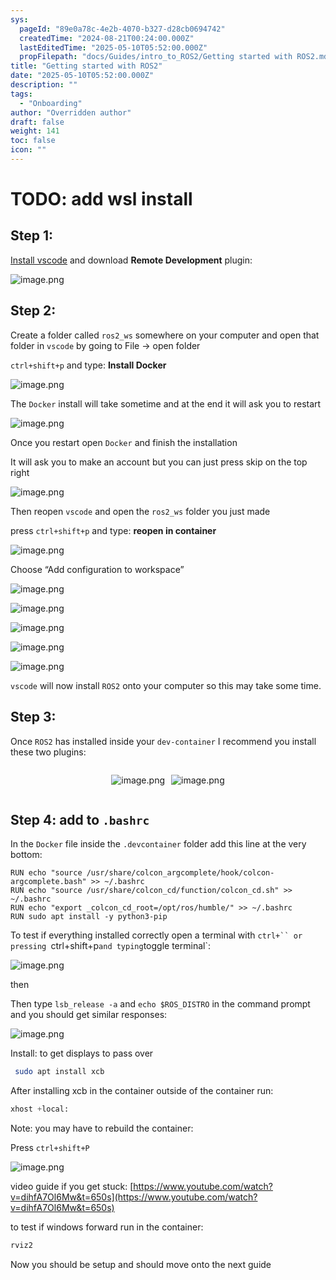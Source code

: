 ```yaml
---
sys:
  pageId: "89e0a78c-4e2b-4070-b327-d28cb0694742"
  createdTime: "2024-08-21T00:24:00.000Z"
  lastEditedTime: "2025-05-10T05:52:00.000Z"
  propFilepath: "docs/Guides/intro_to_ROS2/Getting started with ROS2.md"
title: "Getting started with ROS2"
date: "2025-05-10T05:52:00.000Z"
description: ""
tags:
  - "Onboarding"
author: "Overridden author"
draft: false
weight: 141
toc: false
icon: ""
---
```


# TODO: add wsl install

## Step 1:

[Install vscode](https://code.visualstudio.com/download) and download **Remote Development** plugin:

![image.png](https://prod-files-secure.s3.us-west-2.amazonaws.com/d518164a-d88e-44d1-a4ee-3adb3bd8bce0/efb52993-1881-4a40-b95e-6f020334f022/image.png?X-Amz-Algorithm=AWS4-HMAC-SHA256&X-Amz-Content-Sha256=UNSIGNED-PAYLOAD&X-Amz-Credential=ASIAZI2LB466U3ZTEAHA%2F20250520%2Fus-west-2%2Fs3%2Faws4_request&X-Amz-Date=20250520T132507Z&X-Amz-Expires=3600&X-Amz-Security-Token=IQoJb3JpZ2luX2VjEO3%2F%2F%2F%2F%2F%2F%2F%2F%2F%2FwEaCXVzLXdlc3QtMiJHMEUCIEwnNyc6yNnsHxL3PfDzXm2ojj95Bv3%2BFMqSUJgbY79JAiEAmhOzrgeuTOcEdCPasDoPof3FKEUCcP88%2FO%2BgK3Fr%2BpoqiAQIpv%2F%2F%2F%2F%2F%2F%2F%2F%2F%2FARAAGgw2Mzc0MjMxODM4MDUiDKZi68a8jKNYrjeGdSrcA4XngcAj9KynTHTQsmyEYcJBF%2F%2Fs6sOQ83pJp7ZunjYr0i0qak28VgGF4s91eAgD25twDc9Hu2l5HUmYKEbfJLTIzeX0I3%2FYOxet5xo95sYsGJYnVj3jLpWsstOrH%2B%2BYbhNZGMZhgSiAvOigC1sl1OAXudA9IG%2BnnLXhAUZRx8ONgjoJmttGgcNwPGJxl%2B1%2FcET58mqDo2qO47mgtFMAczPLvCzDCkg2bCuv0Fl2CrVFgJY0OnWBlnLqD5d04s6NZtqGqyzXjIcVQIzW%2FhWnvUixCwcKGFEbjFYrCqGzkHqNj5g%2B%2FgEPnQ8Qm9IR3rwRloOy0U5iNRGv6u2RVb61D0fPTz92zmYycO5ZseDN5n5tvRnkO%2FpMMoW9n%2FooEje%2F61%2Brk1E8miFQUDYOfuDBzWEApd7emOyRQHjLc0NILvpF0DOo0oL12EIHabRBqF7Ac4wWEhoPLRu0MFOwBN%2Bo5%2BaJliKD2Gros149zRJYtD6R3Y5V4VbmiqNSMeJN0xmjrW4ePHnM0CZvzcAxKw7iPS4oQc74R%2BBKYujjlESIMRrvAvn0roV5iICG09OlCfp4TIMsroc%2BtN5TQc92WobbZ%2BWtzmOdx7beg3Bj7bRKVJDXDPDFMwxSQhlpS6akMNnsscEGOqUBH%2FeBSK%2BhRXgU4zGqbEIqrrKSSR0S7745wo5PRL0WzBHltGUxZWVmE3QjSifSh2T094aqAZUKzjjY%2BpUVbiC%2Bw%2BqpyCYxJRfgDLt2fc97suJMPbeHF1sVfmEVtfrM1jnO2vZU9GDybKVFgSSdAbbvCWtWta%2FYjMsP1xdxqz%2FH1oXvJFNKiFXR00Qwcf4Vm8zPyuGRKHeMa%2FBR9%2FYCL%2BEsdLNizOY7&X-Amz-Signature=cc6911fce834e80a65fd835655a41922f4caab8f1d2eb18efe9400b7754e5618&X-Amz-SignedHeaders=host&x-id=GetObject)

## Step 2:

Create a folder called `ros2_ws` somewhere on your computer and open that folder in `vscode` by going to File → open folder 

`ctrl+shift+p` and type: **Install Docker**

![image.png](https://prod-files-secure.s3.us-west-2.amazonaws.com/d518164a-d88e-44d1-a4ee-3adb3bd8bce0/2269dc0e-1cd5-47ff-bceb-c04ad9b2eab0/image.png?X-Amz-Algorithm=AWS4-HMAC-SHA256&X-Amz-Content-Sha256=UNSIGNED-PAYLOAD&X-Amz-Credential=ASIAZI2LB466U3ZTEAHA%2F20250520%2Fus-west-2%2Fs3%2Faws4_request&X-Amz-Date=20250520T132507Z&X-Amz-Expires=3600&X-Amz-Security-Token=IQoJb3JpZ2luX2VjEO3%2F%2F%2F%2F%2F%2F%2F%2F%2F%2FwEaCXVzLXdlc3QtMiJHMEUCIEwnNyc6yNnsHxL3PfDzXm2ojj95Bv3%2BFMqSUJgbY79JAiEAmhOzrgeuTOcEdCPasDoPof3FKEUCcP88%2FO%2BgK3Fr%2BpoqiAQIpv%2F%2F%2F%2F%2F%2F%2F%2F%2F%2FARAAGgw2Mzc0MjMxODM4MDUiDKZi68a8jKNYrjeGdSrcA4XngcAj9KynTHTQsmyEYcJBF%2F%2Fs6sOQ83pJp7ZunjYr0i0qak28VgGF4s91eAgD25twDc9Hu2l5HUmYKEbfJLTIzeX0I3%2FYOxet5xo95sYsGJYnVj3jLpWsstOrH%2B%2BYbhNZGMZhgSiAvOigC1sl1OAXudA9IG%2BnnLXhAUZRx8ONgjoJmttGgcNwPGJxl%2B1%2FcET58mqDo2qO47mgtFMAczPLvCzDCkg2bCuv0Fl2CrVFgJY0OnWBlnLqD5d04s6NZtqGqyzXjIcVQIzW%2FhWnvUixCwcKGFEbjFYrCqGzkHqNj5g%2B%2FgEPnQ8Qm9IR3rwRloOy0U5iNRGv6u2RVb61D0fPTz92zmYycO5ZseDN5n5tvRnkO%2FpMMoW9n%2FooEje%2F61%2Brk1E8miFQUDYOfuDBzWEApd7emOyRQHjLc0NILvpF0DOo0oL12EIHabRBqF7Ac4wWEhoPLRu0MFOwBN%2Bo5%2BaJliKD2Gros149zRJYtD6R3Y5V4VbmiqNSMeJN0xmjrW4ePHnM0CZvzcAxKw7iPS4oQc74R%2BBKYujjlESIMRrvAvn0roV5iICG09OlCfp4TIMsroc%2BtN5TQc92WobbZ%2BWtzmOdx7beg3Bj7bRKVJDXDPDFMwxSQhlpS6akMNnsscEGOqUBH%2FeBSK%2BhRXgU4zGqbEIqrrKSSR0S7745wo5PRL0WzBHltGUxZWVmE3QjSifSh2T094aqAZUKzjjY%2BpUVbiC%2Bw%2BqpyCYxJRfgDLt2fc97suJMPbeHF1sVfmEVtfrM1jnO2vZU9GDybKVFgSSdAbbvCWtWta%2FYjMsP1xdxqz%2FH1oXvJFNKiFXR00Qwcf4Vm8zPyuGRKHeMa%2FBR9%2FYCL%2BEsdLNizOY7&X-Amz-Signature=40b1001d4ec25b1ea39383dcbefee9fbe4a19ab34d6fe406bda2fd376b4e868c&X-Amz-SignedHeaders=host&x-id=GetObject)

The `Docker` install will take sometime and at the end it will ask you to restart

![image.png](https://prod-files-secure.s3.us-west-2.amazonaws.com/d518164a-d88e-44d1-a4ee-3adb3bd8bce0/ed233f78-be33-4b1f-b89c-9c346c0e961e/image.png?X-Amz-Algorithm=AWS4-HMAC-SHA256&X-Amz-Content-Sha256=UNSIGNED-PAYLOAD&X-Amz-Credential=ASIAZI2LB466U3ZTEAHA%2F20250520%2Fus-west-2%2Fs3%2Faws4_request&X-Amz-Date=20250520T132508Z&X-Amz-Expires=3600&X-Amz-Security-Token=IQoJb3JpZ2luX2VjEO3%2F%2F%2F%2F%2F%2F%2F%2F%2F%2FwEaCXVzLXdlc3QtMiJHMEUCIEwnNyc6yNnsHxL3PfDzXm2ojj95Bv3%2BFMqSUJgbY79JAiEAmhOzrgeuTOcEdCPasDoPof3FKEUCcP88%2FO%2BgK3Fr%2BpoqiAQIpv%2F%2F%2F%2F%2F%2F%2F%2F%2F%2FARAAGgw2Mzc0MjMxODM4MDUiDKZi68a8jKNYrjeGdSrcA4XngcAj9KynTHTQsmyEYcJBF%2F%2Fs6sOQ83pJp7ZunjYr0i0qak28VgGF4s91eAgD25twDc9Hu2l5HUmYKEbfJLTIzeX0I3%2FYOxet5xo95sYsGJYnVj3jLpWsstOrH%2B%2BYbhNZGMZhgSiAvOigC1sl1OAXudA9IG%2BnnLXhAUZRx8ONgjoJmttGgcNwPGJxl%2B1%2FcET58mqDo2qO47mgtFMAczPLvCzDCkg2bCuv0Fl2CrVFgJY0OnWBlnLqD5d04s6NZtqGqyzXjIcVQIzW%2FhWnvUixCwcKGFEbjFYrCqGzkHqNj5g%2B%2FgEPnQ8Qm9IR3rwRloOy0U5iNRGv6u2RVb61D0fPTz92zmYycO5ZseDN5n5tvRnkO%2FpMMoW9n%2FooEje%2F61%2Brk1E8miFQUDYOfuDBzWEApd7emOyRQHjLc0NILvpF0DOo0oL12EIHabRBqF7Ac4wWEhoPLRu0MFOwBN%2Bo5%2BaJliKD2Gros149zRJYtD6R3Y5V4VbmiqNSMeJN0xmjrW4ePHnM0CZvzcAxKw7iPS4oQc74R%2BBKYujjlESIMRrvAvn0roV5iICG09OlCfp4TIMsroc%2BtN5TQc92WobbZ%2BWtzmOdx7beg3Bj7bRKVJDXDPDFMwxSQhlpS6akMNnsscEGOqUBH%2FeBSK%2BhRXgU4zGqbEIqrrKSSR0S7745wo5PRL0WzBHltGUxZWVmE3QjSifSh2T094aqAZUKzjjY%2BpUVbiC%2Bw%2BqpyCYxJRfgDLt2fc97suJMPbeHF1sVfmEVtfrM1jnO2vZU9GDybKVFgSSdAbbvCWtWta%2FYjMsP1xdxqz%2FH1oXvJFNKiFXR00Qwcf4Vm8zPyuGRKHeMa%2FBR9%2FYCL%2BEsdLNizOY7&X-Amz-Signature=bab7d612c0eaadec2f2573ec2f0a9d90731eb09622c801179997b79f591bc425&X-Amz-SignedHeaders=host&x-id=GetObject)

Once you restart open `Docker` and finish the installation

It will ask you to make an account but you can just press skip on the top right

![image.png](https://prod-files-secure.s3.us-west-2.amazonaws.com/d518164a-d88e-44d1-a4ee-3adb3bd8bce0/21010ad9-1659-4fd9-9f59-9932a09b2a3d/image.png?X-Amz-Algorithm=AWS4-HMAC-SHA256&X-Amz-Content-Sha256=UNSIGNED-PAYLOAD&X-Amz-Credential=ASIAZI2LB466U3ZTEAHA%2F20250520%2Fus-west-2%2Fs3%2Faws4_request&X-Amz-Date=20250520T132507Z&X-Amz-Expires=3600&X-Amz-Security-Token=IQoJb3JpZ2luX2VjEO3%2F%2F%2F%2F%2F%2F%2F%2F%2F%2FwEaCXVzLXdlc3QtMiJHMEUCIEwnNyc6yNnsHxL3PfDzXm2ojj95Bv3%2BFMqSUJgbY79JAiEAmhOzrgeuTOcEdCPasDoPof3FKEUCcP88%2FO%2BgK3Fr%2BpoqiAQIpv%2F%2F%2F%2F%2F%2F%2F%2F%2F%2FARAAGgw2Mzc0MjMxODM4MDUiDKZi68a8jKNYrjeGdSrcA4XngcAj9KynTHTQsmyEYcJBF%2F%2Fs6sOQ83pJp7ZunjYr0i0qak28VgGF4s91eAgD25twDc9Hu2l5HUmYKEbfJLTIzeX0I3%2FYOxet5xo95sYsGJYnVj3jLpWsstOrH%2B%2BYbhNZGMZhgSiAvOigC1sl1OAXudA9IG%2BnnLXhAUZRx8ONgjoJmttGgcNwPGJxl%2B1%2FcET58mqDo2qO47mgtFMAczPLvCzDCkg2bCuv0Fl2CrVFgJY0OnWBlnLqD5d04s6NZtqGqyzXjIcVQIzW%2FhWnvUixCwcKGFEbjFYrCqGzkHqNj5g%2B%2FgEPnQ8Qm9IR3rwRloOy0U5iNRGv6u2RVb61D0fPTz92zmYycO5ZseDN5n5tvRnkO%2FpMMoW9n%2FooEje%2F61%2Brk1E8miFQUDYOfuDBzWEApd7emOyRQHjLc0NILvpF0DOo0oL12EIHabRBqF7Ac4wWEhoPLRu0MFOwBN%2Bo5%2BaJliKD2Gros149zRJYtD6R3Y5V4VbmiqNSMeJN0xmjrW4ePHnM0CZvzcAxKw7iPS4oQc74R%2BBKYujjlESIMRrvAvn0roV5iICG09OlCfp4TIMsroc%2BtN5TQc92WobbZ%2BWtzmOdx7beg3Bj7bRKVJDXDPDFMwxSQhlpS6akMNnsscEGOqUBH%2FeBSK%2BhRXgU4zGqbEIqrrKSSR0S7745wo5PRL0WzBHltGUxZWVmE3QjSifSh2T094aqAZUKzjjY%2BpUVbiC%2Bw%2BqpyCYxJRfgDLt2fc97suJMPbeHF1sVfmEVtfrM1jnO2vZU9GDybKVFgSSdAbbvCWtWta%2FYjMsP1xdxqz%2FH1oXvJFNKiFXR00Qwcf4Vm8zPyuGRKHeMa%2FBR9%2FYCL%2BEsdLNizOY7&X-Amz-Signature=04d2c36fa80109403a3edcd9cba331d92336f5839d3e9fb2e213c716c548f32d&X-Amz-SignedHeaders=host&x-id=GetObject)

Then reopen `vscode` and open the `ros2_ws` folder you just made

press `ctrl+shift+p` and type: **reopen in container**

![image.png](https://prod-files-secure.s3.us-west-2.amazonaws.com/d518164a-d88e-44d1-a4ee-3adb3bd8bce0/4e93b8c2-41ad-488c-8095-c74205196118/image.png?X-Amz-Algorithm=AWS4-HMAC-SHA256&X-Amz-Content-Sha256=UNSIGNED-PAYLOAD&X-Amz-Credential=ASIAZI2LB466U3ZTEAHA%2F20250520%2Fus-west-2%2Fs3%2Faws4_request&X-Amz-Date=20250520T132508Z&X-Amz-Expires=3600&X-Amz-Security-Token=IQoJb3JpZ2luX2VjEO3%2F%2F%2F%2F%2F%2F%2F%2F%2F%2FwEaCXVzLXdlc3QtMiJHMEUCIEwnNyc6yNnsHxL3PfDzXm2ojj95Bv3%2BFMqSUJgbY79JAiEAmhOzrgeuTOcEdCPasDoPof3FKEUCcP88%2FO%2BgK3Fr%2BpoqiAQIpv%2F%2F%2F%2F%2F%2F%2F%2F%2F%2FARAAGgw2Mzc0MjMxODM4MDUiDKZi68a8jKNYrjeGdSrcA4XngcAj9KynTHTQsmyEYcJBF%2F%2Fs6sOQ83pJp7ZunjYr0i0qak28VgGF4s91eAgD25twDc9Hu2l5HUmYKEbfJLTIzeX0I3%2FYOxet5xo95sYsGJYnVj3jLpWsstOrH%2B%2BYbhNZGMZhgSiAvOigC1sl1OAXudA9IG%2BnnLXhAUZRx8ONgjoJmttGgcNwPGJxl%2B1%2FcET58mqDo2qO47mgtFMAczPLvCzDCkg2bCuv0Fl2CrVFgJY0OnWBlnLqD5d04s6NZtqGqyzXjIcVQIzW%2FhWnvUixCwcKGFEbjFYrCqGzkHqNj5g%2B%2FgEPnQ8Qm9IR3rwRloOy0U5iNRGv6u2RVb61D0fPTz92zmYycO5ZseDN5n5tvRnkO%2FpMMoW9n%2FooEje%2F61%2Brk1E8miFQUDYOfuDBzWEApd7emOyRQHjLc0NILvpF0DOo0oL12EIHabRBqF7Ac4wWEhoPLRu0MFOwBN%2Bo5%2BaJliKD2Gros149zRJYtD6R3Y5V4VbmiqNSMeJN0xmjrW4ePHnM0CZvzcAxKw7iPS4oQc74R%2BBKYujjlESIMRrvAvn0roV5iICG09OlCfp4TIMsroc%2BtN5TQc92WobbZ%2BWtzmOdx7beg3Bj7bRKVJDXDPDFMwxSQhlpS6akMNnsscEGOqUBH%2FeBSK%2BhRXgU4zGqbEIqrrKSSR0S7745wo5PRL0WzBHltGUxZWVmE3QjSifSh2T094aqAZUKzjjY%2BpUVbiC%2Bw%2BqpyCYxJRfgDLt2fc97suJMPbeHF1sVfmEVtfrM1jnO2vZU9GDybKVFgSSdAbbvCWtWta%2FYjMsP1xdxqz%2FH1oXvJFNKiFXR00Qwcf4Vm8zPyuGRKHeMa%2FBR9%2FYCL%2BEsdLNizOY7&X-Amz-Signature=1eb3587eec0f795a755de2e0b6442ffb88154a41c76ca36dfc287e1fe6477f36&X-Amz-SignedHeaders=host&x-id=GetObject)

Choose “Add configuration to workspace”

![image.png](https://prod-files-secure.s3.us-west-2.amazonaws.com/d518164a-d88e-44d1-a4ee-3adb3bd8bce0/9560b282-5060-4989-ba37-97e7b2c22476/image.png?X-Amz-Algorithm=AWS4-HMAC-SHA256&X-Amz-Content-Sha256=UNSIGNED-PAYLOAD&X-Amz-Credential=ASIAZI2LB466U3ZTEAHA%2F20250520%2Fus-west-2%2Fs3%2Faws4_request&X-Amz-Date=20250520T132507Z&X-Amz-Expires=3600&X-Amz-Security-Token=IQoJb3JpZ2luX2VjEO3%2F%2F%2F%2F%2F%2F%2F%2F%2F%2FwEaCXVzLXdlc3QtMiJHMEUCIEwnNyc6yNnsHxL3PfDzXm2ojj95Bv3%2BFMqSUJgbY79JAiEAmhOzrgeuTOcEdCPasDoPof3FKEUCcP88%2FO%2BgK3Fr%2BpoqiAQIpv%2F%2F%2F%2F%2F%2F%2F%2F%2F%2FARAAGgw2Mzc0MjMxODM4MDUiDKZi68a8jKNYrjeGdSrcA4XngcAj9KynTHTQsmyEYcJBF%2F%2Fs6sOQ83pJp7ZunjYr0i0qak28VgGF4s91eAgD25twDc9Hu2l5HUmYKEbfJLTIzeX0I3%2FYOxet5xo95sYsGJYnVj3jLpWsstOrH%2B%2BYbhNZGMZhgSiAvOigC1sl1OAXudA9IG%2BnnLXhAUZRx8ONgjoJmttGgcNwPGJxl%2B1%2FcET58mqDo2qO47mgtFMAczPLvCzDCkg2bCuv0Fl2CrVFgJY0OnWBlnLqD5d04s6NZtqGqyzXjIcVQIzW%2FhWnvUixCwcKGFEbjFYrCqGzkHqNj5g%2B%2FgEPnQ8Qm9IR3rwRloOy0U5iNRGv6u2RVb61D0fPTz92zmYycO5ZseDN5n5tvRnkO%2FpMMoW9n%2FooEje%2F61%2Brk1E8miFQUDYOfuDBzWEApd7emOyRQHjLc0NILvpF0DOo0oL12EIHabRBqF7Ac4wWEhoPLRu0MFOwBN%2Bo5%2BaJliKD2Gros149zRJYtD6R3Y5V4VbmiqNSMeJN0xmjrW4ePHnM0CZvzcAxKw7iPS4oQc74R%2BBKYujjlESIMRrvAvn0roV5iICG09OlCfp4TIMsroc%2BtN5TQc92WobbZ%2BWtzmOdx7beg3Bj7bRKVJDXDPDFMwxSQhlpS6akMNnsscEGOqUBH%2FeBSK%2BhRXgU4zGqbEIqrrKSSR0S7745wo5PRL0WzBHltGUxZWVmE3QjSifSh2T094aqAZUKzjjY%2BpUVbiC%2Bw%2BqpyCYxJRfgDLt2fc97suJMPbeHF1sVfmEVtfrM1jnO2vZU9GDybKVFgSSdAbbvCWtWta%2FYjMsP1xdxqz%2FH1oXvJFNKiFXR00Qwcf4Vm8zPyuGRKHeMa%2FBR9%2FYCL%2BEsdLNizOY7&X-Amz-Signature=e91e3164a7c1fbb3a96996fb749f7f57eecccac28f127ceffc9aa099b6d32088&X-Amz-SignedHeaders=host&x-id=GetObject)

![image.png](https://prod-files-secure.s3.us-west-2.amazonaws.com/d518164a-d88e-44d1-a4ee-3adb3bd8bce0/2ee63f81-886b-48e8-a553-dc6e5eac99e4/image.png?X-Amz-Algorithm=AWS4-HMAC-SHA256&X-Amz-Content-Sha256=UNSIGNED-PAYLOAD&X-Amz-Credential=ASIAZI2LB466U3ZTEAHA%2F20250520%2Fus-west-2%2Fs3%2Faws4_request&X-Amz-Date=20250520T132507Z&X-Amz-Expires=3600&X-Amz-Security-Token=IQoJb3JpZ2luX2VjEO3%2F%2F%2F%2F%2F%2F%2F%2F%2F%2FwEaCXVzLXdlc3QtMiJHMEUCIEwnNyc6yNnsHxL3PfDzXm2ojj95Bv3%2BFMqSUJgbY79JAiEAmhOzrgeuTOcEdCPasDoPof3FKEUCcP88%2FO%2BgK3Fr%2BpoqiAQIpv%2F%2F%2F%2F%2F%2F%2F%2F%2F%2FARAAGgw2Mzc0MjMxODM4MDUiDKZi68a8jKNYrjeGdSrcA4XngcAj9KynTHTQsmyEYcJBF%2F%2Fs6sOQ83pJp7ZunjYr0i0qak28VgGF4s91eAgD25twDc9Hu2l5HUmYKEbfJLTIzeX0I3%2FYOxet5xo95sYsGJYnVj3jLpWsstOrH%2B%2BYbhNZGMZhgSiAvOigC1sl1OAXudA9IG%2BnnLXhAUZRx8ONgjoJmttGgcNwPGJxl%2B1%2FcET58mqDo2qO47mgtFMAczPLvCzDCkg2bCuv0Fl2CrVFgJY0OnWBlnLqD5d04s6NZtqGqyzXjIcVQIzW%2FhWnvUixCwcKGFEbjFYrCqGzkHqNj5g%2B%2FgEPnQ8Qm9IR3rwRloOy0U5iNRGv6u2RVb61D0fPTz92zmYycO5ZseDN5n5tvRnkO%2FpMMoW9n%2FooEje%2F61%2Brk1E8miFQUDYOfuDBzWEApd7emOyRQHjLc0NILvpF0DOo0oL12EIHabRBqF7Ac4wWEhoPLRu0MFOwBN%2Bo5%2BaJliKD2Gros149zRJYtD6R3Y5V4VbmiqNSMeJN0xmjrW4ePHnM0CZvzcAxKw7iPS4oQc74R%2BBKYujjlESIMRrvAvn0roV5iICG09OlCfp4TIMsroc%2BtN5TQc92WobbZ%2BWtzmOdx7beg3Bj7bRKVJDXDPDFMwxSQhlpS6akMNnsscEGOqUBH%2FeBSK%2BhRXgU4zGqbEIqrrKSSR0S7745wo5PRL0WzBHltGUxZWVmE3QjSifSh2T094aqAZUKzjjY%2BpUVbiC%2Bw%2BqpyCYxJRfgDLt2fc97suJMPbeHF1sVfmEVtfrM1jnO2vZU9GDybKVFgSSdAbbvCWtWta%2FYjMsP1xdxqz%2FH1oXvJFNKiFXR00Qwcf4Vm8zPyuGRKHeMa%2FBR9%2FYCL%2BEsdLNizOY7&X-Amz-Signature=1b1b12cc3f0862e178bd9a11019bc8a37c1d5cf01a3169f0cd91520c20e0020f&X-Amz-SignedHeaders=host&x-id=GetObject)

![image.png](https://prod-files-secure.s3.us-west-2.amazonaws.com/d518164a-d88e-44d1-a4ee-3adb3bd8bce0/ae1580b2-b048-407e-aed9-b584224a7a04/image.png?X-Amz-Algorithm=AWS4-HMAC-SHA256&X-Amz-Content-Sha256=UNSIGNED-PAYLOAD&X-Amz-Credential=ASIAZI2LB466U3ZTEAHA%2F20250520%2Fus-west-2%2Fs3%2Faws4_request&X-Amz-Date=20250520T132507Z&X-Amz-Expires=3600&X-Amz-Security-Token=IQoJb3JpZ2luX2VjEO3%2F%2F%2F%2F%2F%2F%2F%2F%2F%2FwEaCXVzLXdlc3QtMiJHMEUCIEwnNyc6yNnsHxL3PfDzXm2ojj95Bv3%2BFMqSUJgbY79JAiEAmhOzrgeuTOcEdCPasDoPof3FKEUCcP88%2FO%2BgK3Fr%2BpoqiAQIpv%2F%2F%2F%2F%2F%2F%2F%2F%2F%2FARAAGgw2Mzc0MjMxODM4MDUiDKZi68a8jKNYrjeGdSrcA4XngcAj9KynTHTQsmyEYcJBF%2F%2Fs6sOQ83pJp7ZunjYr0i0qak28VgGF4s91eAgD25twDc9Hu2l5HUmYKEbfJLTIzeX0I3%2FYOxet5xo95sYsGJYnVj3jLpWsstOrH%2B%2BYbhNZGMZhgSiAvOigC1sl1OAXudA9IG%2BnnLXhAUZRx8ONgjoJmttGgcNwPGJxl%2B1%2FcET58mqDo2qO47mgtFMAczPLvCzDCkg2bCuv0Fl2CrVFgJY0OnWBlnLqD5d04s6NZtqGqyzXjIcVQIzW%2FhWnvUixCwcKGFEbjFYrCqGzkHqNj5g%2B%2FgEPnQ8Qm9IR3rwRloOy0U5iNRGv6u2RVb61D0fPTz92zmYycO5ZseDN5n5tvRnkO%2FpMMoW9n%2FooEje%2F61%2Brk1E8miFQUDYOfuDBzWEApd7emOyRQHjLc0NILvpF0DOo0oL12EIHabRBqF7Ac4wWEhoPLRu0MFOwBN%2Bo5%2BaJliKD2Gros149zRJYtD6R3Y5V4VbmiqNSMeJN0xmjrW4ePHnM0CZvzcAxKw7iPS4oQc74R%2BBKYujjlESIMRrvAvn0roV5iICG09OlCfp4TIMsroc%2BtN5TQc92WobbZ%2BWtzmOdx7beg3Bj7bRKVJDXDPDFMwxSQhlpS6akMNnsscEGOqUBH%2FeBSK%2BhRXgU4zGqbEIqrrKSSR0S7745wo5PRL0WzBHltGUxZWVmE3QjSifSh2T094aqAZUKzjjY%2BpUVbiC%2Bw%2BqpyCYxJRfgDLt2fc97suJMPbeHF1sVfmEVtfrM1jnO2vZU9GDybKVFgSSdAbbvCWtWta%2FYjMsP1xdxqz%2FH1oXvJFNKiFXR00Qwcf4Vm8zPyuGRKHeMa%2FBR9%2FYCL%2BEsdLNizOY7&X-Amz-Signature=2de246a3757b58a97448b919b0505f6b8ae4ba41bc454ff54e84c52a0d758828&X-Amz-SignedHeaders=host&x-id=GetObject)

![image.png](https://prod-files-secure.s3.us-west-2.amazonaws.com/d518164a-d88e-44d1-a4ee-3adb3bd8bce0/53255b28-f75e-430f-b9e3-c0ac8577e42b/image.png?X-Amz-Algorithm=AWS4-HMAC-SHA256&X-Amz-Content-Sha256=UNSIGNED-PAYLOAD&X-Amz-Credential=ASIAZI2LB466U3ZTEAHA%2F20250520%2Fus-west-2%2Fs3%2Faws4_request&X-Amz-Date=20250520T132507Z&X-Amz-Expires=3600&X-Amz-Security-Token=IQoJb3JpZ2luX2VjEO3%2F%2F%2F%2F%2F%2F%2F%2F%2F%2FwEaCXVzLXdlc3QtMiJHMEUCIEwnNyc6yNnsHxL3PfDzXm2ojj95Bv3%2BFMqSUJgbY79JAiEAmhOzrgeuTOcEdCPasDoPof3FKEUCcP88%2FO%2BgK3Fr%2BpoqiAQIpv%2F%2F%2F%2F%2F%2F%2F%2F%2F%2FARAAGgw2Mzc0MjMxODM4MDUiDKZi68a8jKNYrjeGdSrcA4XngcAj9KynTHTQsmyEYcJBF%2F%2Fs6sOQ83pJp7ZunjYr0i0qak28VgGF4s91eAgD25twDc9Hu2l5HUmYKEbfJLTIzeX0I3%2FYOxet5xo95sYsGJYnVj3jLpWsstOrH%2B%2BYbhNZGMZhgSiAvOigC1sl1OAXudA9IG%2BnnLXhAUZRx8ONgjoJmttGgcNwPGJxl%2B1%2FcET58mqDo2qO47mgtFMAczPLvCzDCkg2bCuv0Fl2CrVFgJY0OnWBlnLqD5d04s6NZtqGqyzXjIcVQIzW%2FhWnvUixCwcKGFEbjFYrCqGzkHqNj5g%2B%2FgEPnQ8Qm9IR3rwRloOy0U5iNRGv6u2RVb61D0fPTz92zmYycO5ZseDN5n5tvRnkO%2FpMMoW9n%2FooEje%2F61%2Brk1E8miFQUDYOfuDBzWEApd7emOyRQHjLc0NILvpF0DOo0oL12EIHabRBqF7Ac4wWEhoPLRu0MFOwBN%2Bo5%2BaJliKD2Gros149zRJYtD6R3Y5V4VbmiqNSMeJN0xmjrW4ePHnM0CZvzcAxKw7iPS4oQc74R%2BBKYujjlESIMRrvAvn0roV5iICG09OlCfp4TIMsroc%2BtN5TQc92WobbZ%2BWtzmOdx7beg3Bj7bRKVJDXDPDFMwxSQhlpS6akMNnsscEGOqUBH%2FeBSK%2BhRXgU4zGqbEIqrrKSSR0S7745wo5PRL0WzBHltGUxZWVmE3QjSifSh2T094aqAZUKzjjY%2BpUVbiC%2Bw%2BqpyCYxJRfgDLt2fc97suJMPbeHF1sVfmEVtfrM1jnO2vZU9GDybKVFgSSdAbbvCWtWta%2FYjMsP1xdxqz%2FH1oXvJFNKiFXR00Qwcf4Vm8zPyuGRKHeMa%2FBR9%2FYCL%2BEsdLNizOY7&X-Amz-Signature=e8231dc775c6db966095248d5de801fca2d29bc9dd8bbb3260aa0a9c64352837&X-Amz-SignedHeaders=host&x-id=GetObject)

![image.png](https://prod-files-secure.s3.us-west-2.amazonaws.com/d518164a-d88e-44d1-a4ee-3adb3bd8bce0/7c562767-5af9-4ffb-97d1-327bcdf4ee00/image.png?X-Amz-Algorithm=AWS4-HMAC-SHA256&X-Amz-Content-Sha256=UNSIGNED-PAYLOAD&X-Amz-Credential=ASIAZI2LB466U3ZTEAHA%2F20250520%2Fus-west-2%2Fs3%2Faws4_request&X-Amz-Date=20250520T132507Z&X-Amz-Expires=3600&X-Amz-Security-Token=IQoJb3JpZ2luX2VjEO3%2F%2F%2F%2F%2F%2F%2F%2F%2F%2FwEaCXVzLXdlc3QtMiJHMEUCIEwnNyc6yNnsHxL3PfDzXm2ojj95Bv3%2BFMqSUJgbY79JAiEAmhOzrgeuTOcEdCPasDoPof3FKEUCcP88%2FO%2BgK3Fr%2BpoqiAQIpv%2F%2F%2F%2F%2F%2F%2F%2F%2F%2FARAAGgw2Mzc0MjMxODM4MDUiDKZi68a8jKNYrjeGdSrcA4XngcAj9KynTHTQsmyEYcJBF%2F%2Fs6sOQ83pJp7ZunjYr0i0qak28VgGF4s91eAgD25twDc9Hu2l5HUmYKEbfJLTIzeX0I3%2FYOxet5xo95sYsGJYnVj3jLpWsstOrH%2B%2BYbhNZGMZhgSiAvOigC1sl1OAXudA9IG%2BnnLXhAUZRx8ONgjoJmttGgcNwPGJxl%2B1%2FcET58mqDo2qO47mgtFMAczPLvCzDCkg2bCuv0Fl2CrVFgJY0OnWBlnLqD5d04s6NZtqGqyzXjIcVQIzW%2FhWnvUixCwcKGFEbjFYrCqGzkHqNj5g%2B%2FgEPnQ8Qm9IR3rwRloOy0U5iNRGv6u2RVb61D0fPTz92zmYycO5ZseDN5n5tvRnkO%2FpMMoW9n%2FooEje%2F61%2Brk1E8miFQUDYOfuDBzWEApd7emOyRQHjLc0NILvpF0DOo0oL12EIHabRBqF7Ac4wWEhoPLRu0MFOwBN%2Bo5%2BaJliKD2Gros149zRJYtD6R3Y5V4VbmiqNSMeJN0xmjrW4ePHnM0CZvzcAxKw7iPS4oQc74R%2BBKYujjlESIMRrvAvn0roV5iICG09OlCfp4TIMsroc%2BtN5TQc92WobbZ%2BWtzmOdx7beg3Bj7bRKVJDXDPDFMwxSQhlpS6akMNnsscEGOqUBH%2FeBSK%2BhRXgU4zGqbEIqrrKSSR0S7745wo5PRL0WzBHltGUxZWVmE3QjSifSh2T094aqAZUKzjjY%2BpUVbiC%2Bw%2BqpyCYxJRfgDLt2fc97suJMPbeHF1sVfmEVtfrM1jnO2vZU9GDybKVFgSSdAbbvCWtWta%2FYjMsP1xdxqz%2FH1oXvJFNKiFXR00Qwcf4Vm8zPyuGRKHeMa%2FBR9%2FYCL%2BEsdLNizOY7&X-Amz-Signature=0a5aaba1a6c74aad95e49602bd339536dcb90c511c0713b3779e1abedaeaa556&X-Amz-SignedHeaders=host&x-id=GetObject)

`vscode` will now install `ROS2` onto your computer so this may take some time.

## Step 3:

Once `ROS2` has installed inside your `dev-container` I recommend you install these two plugins:

<div style="display: flex;flex-direction: row; column-gap:10px; max-width: 630px;justify-content: center;">
<div>

![image.png](https://prod-files-secure.s3.us-west-2.amazonaws.com/d518164a-d88e-44d1-a4ee-3adb3bd8bce0/3fc3d550-5a54-4ba1-ba6b-faa01cdb7369/image.png?X-Amz-Algorithm=AWS4-HMAC-SHA256&X-Amz-Content-Sha256=UNSIGNED-PAYLOAD&X-Amz-Credential=ASIAZI2LB466V5YECLWD%2F20250520%2Fus-west-2%2Fs3%2Faws4_request&X-Amz-Date=20250520T132511Z&X-Amz-Expires=3600&X-Amz-Security-Token=IQoJb3JpZ2luX2VjEO3%2F%2F%2F%2F%2F%2F%2F%2F%2F%2FwEaCXVzLXdlc3QtMiJIMEYCIQDKqrORjFzpE%2Ff%2BkIaf2P4J5XA72PcIDU8nflN0HGOuIwIhAP5AM42tziJoaZaNw%2FAvEWuqPc4vfWxbBsUiMYxR9wLwKogECKb%2F%2F%2F%2F%2F%2F%2F%2F%2F%2FwEQABoMNjM3NDIzMTgzODA1IgwhmvhYNvTSHDpqrdkq3AMGWHd%2F5bdoSjB7ZFDkzZSLkl39Sp1p9WJvJqofSMeHLREx%2FtWf7KiI%2F6%2FRyilLYbpphmHLwRLyXn%2FrFHBJTzZu%2Fb1wq0SqxKl72mLRqLWpmLIl%2FFZlhZcilrgcjMI32juBKuXK7YV0AquV%2FA%2Fzi6lgP1pc0kr6bx8H%2B2J6LYm7L4bRANypcZKyOVl87PCap8ytuCZ9SfQ3G3ouWWJhXStSpNqXWILOBoO5KqllJI2khvvSDGCBGIfefEPGVQ0cneGibADzi6T5EJklnBVKvD1clsIGzzF6dZQ8eRPwVO%2FQP7TXgulse%2BaZnHJ5CW6WanvqIdBMkNt06JeSg9YVQ%2FHxB1NW%2FVnF4bYzY1ygtJyxwkjNshurAjunJKK8OAJDMSHLx1JiHkX9%2F80RcFYnX5C%2FeLWPapBUnl2pftV8xgkS0xAuU6EuarIcrPZ44iVADX6nw604hxmuEcxfsCuRFONtk%2FwpN%2BJ%2F1arE5B2ZWTW4pocjtoky%2BZjLKynntGiAeyu9PvLDCBpTYm%2BggHqA2rKlG9g4XGL8PJGm%2BOS8lHLTGvyxqeuqDJ8SHJsbpntD6e40sV6s9kbigpW9Te5MObKkN1rp2nzvj5zt4GRVyH%2BXyAKYDIjiSLF2bSnESzDZ7LHBBjqkAffvaxmi5L5r967%2FvUnCpzQANFmvnM%2Bqt26vQvQ8FtADd2LSr4tKjeKEowwAnAdwFxXi80lpzFIa%2FsiJjxfFFKp5o9whBTlCU4B2RHCO8hmcySp4DxJ%2FqTHTcCH6WKQ%2B%2FwT1Fx5eMMTGDbu7qumKBfkYlH18onLkXNU1H4A1J5%2BwKVlvnF7WlPDphK%2Fb5%2FjoT2cXTpp2zVXkNrxtD4rBf2P9jTg3&X-Amz-Signature=0fbadbe683b013dc230bbedd57c42a59f90a140d3f5a05f7f077a9bdb5c66618&X-Amz-SignedHeaders=host&x-id=GetObject)

</div>
<div>

![image.png](https://prod-files-secure.s3.us-west-2.amazonaws.com/d518164a-d88e-44d1-a4ee-3adb3bd8bce0/d994cc66-13c2-4093-a5a3-f84cf4601a82/image.png?X-Amz-Algorithm=AWS4-HMAC-SHA256&X-Amz-Content-Sha256=UNSIGNED-PAYLOAD&X-Amz-Credential=ASIAZI2LB466XIPMDKE4%2F20250520%2Fus-west-2%2Fs3%2Faws4_request&X-Amz-Date=20250520T132512Z&X-Amz-Expires=3600&X-Amz-Security-Token=IQoJb3JpZ2luX2VjEOr%2F%2F%2F%2F%2F%2F%2F%2F%2F%2FwEaCXVzLXdlc3QtMiJHMEUCIQC%2BLQd5IvhrYnLwHsjfXutTKgN8tlcEsCmTyxDTLN3EGgIgUXQ1GEY%2B%2Fo172YErW0RwbF8oGHN7xxMCTkjXouyJvK0qiAQIo%2F%2F%2F%2F%2F%2F%2F%2F%2F%2F%2FARAAGgw2Mzc0MjMxODM4MDUiDI0AV6XDAcw75HuU4ircA2Oo3o%2Figl0MUGQWYOpx8O4OCPn9kvlFvbyRhom%2F7ijLjl4Nh9NV6%2FXJV0FxbIyWRV1EBUIPnjpjlaz43UNhzQEQaR5Tj2bxCdS2w3XCUwfhUxNnnOSXRySPG4q0%2Fy0ImKAMF1z9rR63tBwgih0neQB6UH6ucAde%2FJvkcdVgx0hkafh1DvVLVQ2WD6h62%2BynyKYWiCKw3eHbIFbcbt2KLBJ5ZwbeemrG%2FJELdGKqSlz3d0qVeuZ05ObhqSUcrGtyg0q0HTzxz0b1T%2Bn2wXdLSNM%2BxQmT2qlRqpHXvPI5zgmN4tLlbdiu%2BcbJPLfBwZWP2ecLuLYqJIpIyq7AvYa5IH6PBRVajK6YyLXIMRGKjN6SAvS5%2B77ipWRMTYrBEjYrj%2FWZEuyqldqcek4I8oflLTaJjEWGTeKI%2BM9tJf4mj6ijj9rW76TCUFAsNZdDKG5qzpkb27ERZCBG0HWrXZu21r4WIW%2BKd1sXt%2Fenwsvp2Yy%2BmM4q4LRSnsLsXQ3v1AYMzbqg0nfVpqSxmNI30YNSQLQrAB%2FSzLRegZ9%2Fl2vOHLeQJpyeTjHxZCFmptoE5cGMnqV1AgpmLg5Cmqmg4Qy8yxIDaU7OAwrWSyynQa374%2FwWJw%2BGHKqtHVkxQQxOMMytscEGOqUBrfR2XDgXPw1tggykjdbh37LyT8oPI%2FjFH5%2Bge9KhXl%2BFVX6kdyA23NVGCJ9gOhah8PTDSS4h2NNz9lJfW5CEYJG8qAhmE2IwIpIT4tg7wsJGjRqSIDUW0Ts4u1BvEtUhQJP32A8Ms0I%2FZz7Ik0oZVqvgdQurbYXAK1drBCGRpiffyVfha0eSygfN284GSeMys4rdCiTScLfN%2FHxubzioW%2FTSR9Yb&X-Amz-Signature=1666efaa4ca7ad96e092198c65b9959bd3f2730620e47d4f909d30e30fef5711&X-Amz-SignedHeaders=host&x-id=GetObject)

</div>
</div>

## Step 4: add to `.bashrc`

In the `Docker` file inside the `.devcontainer` folder add this line at the very bottom: 

```docker
RUN echo "source /usr/share/colcon_argcomplete/hook/colcon-argcomplete.bash" >> ~/.bashrc
RUN echo "source /usr/share/colcon_cd/function/colcon_cd.sh" >> ~/.bashrc
RUN echo "export _colcon_cd_root=/opt/ros/humble/" >> ~/.bashrc
RUN sudo apt install -y python3-pip 
```

To test if everything installed correctly open a terminal with `ctrl+`` or pressing `ctrl+shift+p` and typing `toggle terminal`:

![image.png](https://prod-files-secure.s3.us-west-2.amazonaws.com/d518164a-d88e-44d1-a4ee-3adb3bd8bce0/6a4943d8-b04e-4c02-9a58-775f3384d1a5/image.png?X-Amz-Algorithm=AWS4-HMAC-SHA256&X-Amz-Content-Sha256=UNSIGNED-PAYLOAD&X-Amz-Credential=ASIAZI2LB466U3ZTEAHA%2F20250520%2Fus-west-2%2Fs3%2Faws4_request&X-Amz-Date=20250520T132507Z&X-Amz-Expires=3600&X-Amz-Security-Token=IQoJb3JpZ2luX2VjEO3%2F%2F%2F%2F%2F%2F%2F%2F%2F%2FwEaCXVzLXdlc3QtMiJHMEUCIEwnNyc6yNnsHxL3PfDzXm2ojj95Bv3%2BFMqSUJgbY79JAiEAmhOzrgeuTOcEdCPasDoPof3FKEUCcP88%2FO%2BgK3Fr%2BpoqiAQIpv%2F%2F%2F%2F%2F%2F%2F%2F%2F%2FARAAGgw2Mzc0MjMxODM4MDUiDKZi68a8jKNYrjeGdSrcA4XngcAj9KynTHTQsmyEYcJBF%2F%2Fs6sOQ83pJp7ZunjYr0i0qak28VgGF4s91eAgD25twDc9Hu2l5HUmYKEbfJLTIzeX0I3%2FYOxet5xo95sYsGJYnVj3jLpWsstOrH%2B%2BYbhNZGMZhgSiAvOigC1sl1OAXudA9IG%2BnnLXhAUZRx8ONgjoJmttGgcNwPGJxl%2B1%2FcET58mqDo2qO47mgtFMAczPLvCzDCkg2bCuv0Fl2CrVFgJY0OnWBlnLqD5d04s6NZtqGqyzXjIcVQIzW%2FhWnvUixCwcKGFEbjFYrCqGzkHqNj5g%2B%2FgEPnQ8Qm9IR3rwRloOy0U5iNRGv6u2RVb61D0fPTz92zmYycO5ZseDN5n5tvRnkO%2FpMMoW9n%2FooEje%2F61%2Brk1E8miFQUDYOfuDBzWEApd7emOyRQHjLc0NILvpF0DOo0oL12EIHabRBqF7Ac4wWEhoPLRu0MFOwBN%2Bo5%2BaJliKD2Gros149zRJYtD6R3Y5V4VbmiqNSMeJN0xmjrW4ePHnM0CZvzcAxKw7iPS4oQc74R%2BBKYujjlESIMRrvAvn0roV5iICG09OlCfp4TIMsroc%2BtN5TQc92WobbZ%2BWtzmOdx7beg3Bj7bRKVJDXDPDFMwxSQhlpS6akMNnsscEGOqUBH%2FeBSK%2BhRXgU4zGqbEIqrrKSSR0S7745wo5PRL0WzBHltGUxZWVmE3QjSifSh2T094aqAZUKzjjY%2BpUVbiC%2Bw%2BqpyCYxJRfgDLt2fc97suJMPbeHF1sVfmEVtfrM1jnO2vZU9GDybKVFgSSdAbbvCWtWta%2FYjMsP1xdxqz%2FH1oXvJFNKiFXR00Qwcf4Vm8zPyuGRKHeMa%2FBR9%2FYCL%2BEsdLNizOY7&X-Amz-Signature=b2615b33cf42bec7beaed6f3dcb3dac0188270c91d85ce4341fd77a723263769&X-Amz-SignedHeaders=host&x-id=GetObject)

then 

Then type `lsb_release -a` and `echo $ROS_DISTRO` in the command prompt and you should get similar responses:

![image.png](https://prod-files-secure.s3.us-west-2.amazonaws.com/d518164a-d88e-44d1-a4ee-3adb3bd8bce0/3e635dec-a805-4e85-8b9e-d000e5b71a4e/image.png?X-Amz-Algorithm=AWS4-HMAC-SHA256&X-Amz-Content-Sha256=UNSIGNED-PAYLOAD&X-Amz-Credential=ASIAZI2LB466U3ZTEAHA%2F20250520%2Fus-west-2%2Fs3%2Faws4_request&X-Amz-Date=20250520T132507Z&X-Amz-Expires=3600&X-Amz-Security-Token=IQoJb3JpZ2luX2VjEO3%2F%2F%2F%2F%2F%2F%2F%2F%2F%2FwEaCXVzLXdlc3QtMiJHMEUCIEwnNyc6yNnsHxL3PfDzXm2ojj95Bv3%2BFMqSUJgbY79JAiEAmhOzrgeuTOcEdCPasDoPof3FKEUCcP88%2FO%2BgK3Fr%2BpoqiAQIpv%2F%2F%2F%2F%2F%2F%2F%2F%2F%2FARAAGgw2Mzc0MjMxODM4MDUiDKZi68a8jKNYrjeGdSrcA4XngcAj9KynTHTQsmyEYcJBF%2F%2Fs6sOQ83pJp7ZunjYr0i0qak28VgGF4s91eAgD25twDc9Hu2l5HUmYKEbfJLTIzeX0I3%2FYOxet5xo95sYsGJYnVj3jLpWsstOrH%2B%2BYbhNZGMZhgSiAvOigC1sl1OAXudA9IG%2BnnLXhAUZRx8ONgjoJmttGgcNwPGJxl%2B1%2FcET58mqDo2qO47mgtFMAczPLvCzDCkg2bCuv0Fl2CrVFgJY0OnWBlnLqD5d04s6NZtqGqyzXjIcVQIzW%2FhWnvUixCwcKGFEbjFYrCqGzkHqNj5g%2B%2FgEPnQ8Qm9IR3rwRloOy0U5iNRGv6u2RVb61D0fPTz92zmYycO5ZseDN5n5tvRnkO%2FpMMoW9n%2FooEje%2F61%2Brk1E8miFQUDYOfuDBzWEApd7emOyRQHjLc0NILvpF0DOo0oL12EIHabRBqF7Ac4wWEhoPLRu0MFOwBN%2Bo5%2BaJliKD2Gros149zRJYtD6R3Y5V4VbmiqNSMeJN0xmjrW4ePHnM0CZvzcAxKw7iPS4oQc74R%2BBKYujjlESIMRrvAvn0roV5iICG09OlCfp4TIMsroc%2BtN5TQc92WobbZ%2BWtzmOdx7beg3Bj7bRKVJDXDPDFMwxSQhlpS6akMNnsscEGOqUBH%2FeBSK%2BhRXgU4zGqbEIqrrKSSR0S7745wo5PRL0WzBHltGUxZWVmE3QjSifSh2T094aqAZUKzjjY%2BpUVbiC%2Bw%2BqpyCYxJRfgDLt2fc97suJMPbeHF1sVfmEVtfrM1jnO2vZU9GDybKVFgSSdAbbvCWtWta%2FYjMsP1xdxqz%2FH1oXvJFNKiFXR00Qwcf4Vm8zPyuGRKHeMa%2FBR9%2FYCL%2BEsdLNizOY7&X-Amz-Signature=1bb385c20eaf97b196a930eb7ccab07d4ce6acd17eff30e65bc09aa8c8850342&X-Amz-SignedHeaders=host&x-id=GetObject)

Install:  to get displays to pass over

```bash
 sudo apt install xcb
```

After installing xcb in the container outside of the container run:

```python
xhost +local:
```

Note: you may have to rebuild the container:

Press `ctrl+shift+P`

![image.png](https://prod-files-secure.s3.us-west-2.amazonaws.com/d518164a-d88e-44d1-a4ee-3adb3bd8bce0/6c2be660-2618-4c38-9c26-53554f7a0b7b/image.png?X-Amz-Algorithm=AWS4-HMAC-SHA256&X-Amz-Content-Sha256=UNSIGNED-PAYLOAD&X-Amz-Credential=ASIAZI2LB466U3ZTEAHA%2F20250520%2Fus-west-2%2Fs3%2Faws4_request&X-Amz-Date=20250520T132507Z&X-Amz-Expires=3600&X-Amz-Security-Token=IQoJb3JpZ2luX2VjEO3%2F%2F%2F%2F%2F%2F%2F%2F%2F%2FwEaCXVzLXdlc3QtMiJHMEUCIEwnNyc6yNnsHxL3PfDzXm2ojj95Bv3%2BFMqSUJgbY79JAiEAmhOzrgeuTOcEdCPasDoPof3FKEUCcP88%2FO%2BgK3Fr%2BpoqiAQIpv%2F%2F%2F%2F%2F%2F%2F%2F%2F%2FARAAGgw2Mzc0MjMxODM4MDUiDKZi68a8jKNYrjeGdSrcA4XngcAj9KynTHTQsmyEYcJBF%2F%2Fs6sOQ83pJp7ZunjYr0i0qak28VgGF4s91eAgD25twDc9Hu2l5HUmYKEbfJLTIzeX0I3%2FYOxet5xo95sYsGJYnVj3jLpWsstOrH%2B%2BYbhNZGMZhgSiAvOigC1sl1OAXudA9IG%2BnnLXhAUZRx8ONgjoJmttGgcNwPGJxl%2B1%2FcET58mqDo2qO47mgtFMAczPLvCzDCkg2bCuv0Fl2CrVFgJY0OnWBlnLqD5d04s6NZtqGqyzXjIcVQIzW%2FhWnvUixCwcKGFEbjFYrCqGzkHqNj5g%2B%2FgEPnQ8Qm9IR3rwRloOy0U5iNRGv6u2RVb61D0fPTz92zmYycO5ZseDN5n5tvRnkO%2FpMMoW9n%2FooEje%2F61%2Brk1E8miFQUDYOfuDBzWEApd7emOyRQHjLc0NILvpF0DOo0oL12EIHabRBqF7Ac4wWEhoPLRu0MFOwBN%2Bo5%2BaJliKD2Gros149zRJYtD6R3Y5V4VbmiqNSMeJN0xmjrW4ePHnM0CZvzcAxKw7iPS4oQc74R%2BBKYujjlESIMRrvAvn0roV5iICG09OlCfp4TIMsroc%2BtN5TQc92WobbZ%2BWtzmOdx7beg3Bj7bRKVJDXDPDFMwxSQhlpS6akMNnsscEGOqUBH%2FeBSK%2BhRXgU4zGqbEIqrrKSSR0S7745wo5PRL0WzBHltGUxZWVmE3QjSifSh2T094aqAZUKzjjY%2BpUVbiC%2Bw%2BqpyCYxJRfgDLt2fc97suJMPbeHF1sVfmEVtfrM1jnO2vZU9GDybKVFgSSdAbbvCWtWta%2FYjMsP1xdxqz%2FH1oXvJFNKiFXR00Qwcf4Vm8zPyuGRKHeMa%2FBR9%2FYCL%2BEsdLNizOY7&X-Amz-Signature=6b239847bc458fd3697b653d6984518c7e722ad4235c55b39ac5357d1e6c74ba&X-Amz-SignedHeaders=host&x-id=GetObject)

video guide if you get stuck: [https://www.youtube.com/watch?v=dihfA7Ol6Mw&t=650s](https://www.youtube.com/watch?v=dihfA7Ol6Mw&t=650s)

to test if windows forward run in the container:

```bash
rviz2
```

Now you should be setup and should move onto the next guide 
